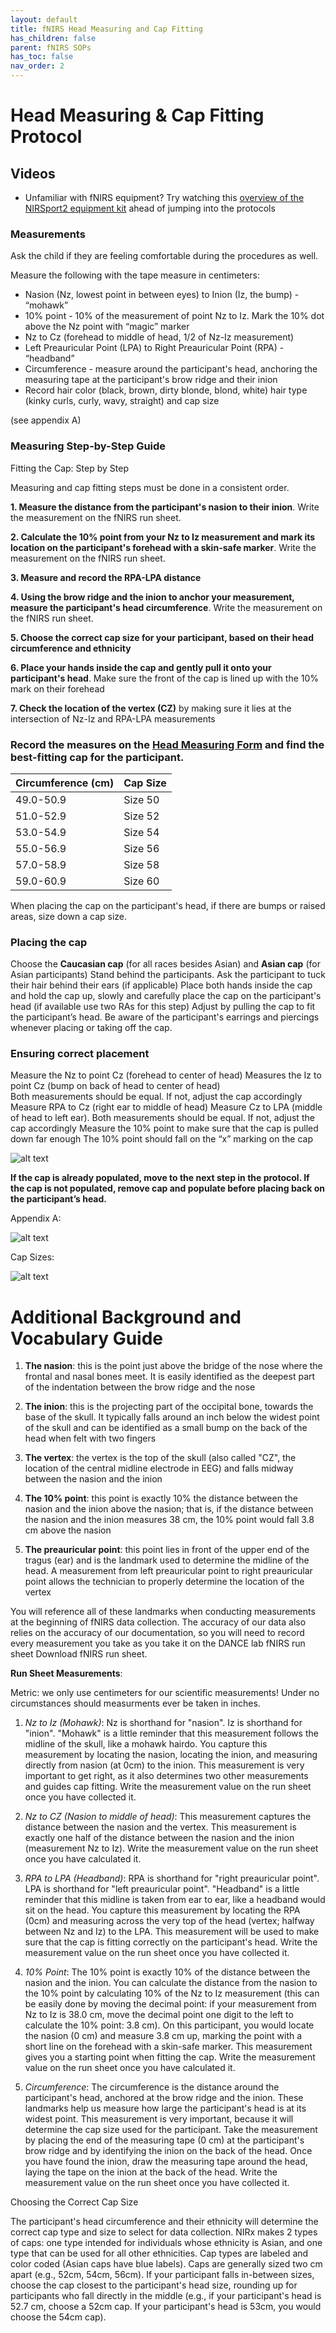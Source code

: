 ```yaml
---
layout: default
title: fNIRS Head Measuring and Cap Fitting
has_children: false
parent: fNIRS SOPs
has_toc: false
nav_order: 2
---
```


# Head Measuring & Cap Fitting Protocol 

## Videos
- Unfamiliar with fNIRS equipment? Try watching this [overview of the NIRSport2 equipment kit](https://www.youtube.com/watch?v=B1jo4111UZo) ahead of jumping into the protocols

### Measurements 
Ask the child if they are feeling comfortable during the procedures as well.

Measure the following with the tape measure in centimeters:

- Nasion (Nz, lowest point in between eyes) to Inion (Iz, the bump) - “mohawk”
- 10% point - 10% of the measurement of point Nz to Iz. Mark the 10% dot above the Nz point with “magic” marker  
- Nz to Cz (forehead to middle of head, 1/2 of Nz-Iz measurement) 
- Left Preauricular Point (LPA) to Right Preauricular Point (RPA)  - “headband”
- Circumference - measure around the participant's head, anchoring the measuring tape at the participant's brow ridge and their inion 
- Record hair color (black, brown, dirty blonde, blond, white) hair type (kinky curls, curly, wavy, straight) and cap size 

(see appendix A)

### Measuring Step-by-Step Guide

Fitting the Cap: Step by Step

Measuring and cap fitting steps must be done in a consistent order.

**1. Measure the distance from the participant's nasion to their inion**. Write the measurement on the fNIRS run sheet.

**2. Calculate the 10% point from your Nz to Iz measurement and mark its location on the participant's forehead with a skin-safe marker**. Write the measurement on the fNIRS run sheet.

**3. Measure and record the RPA-LPA distance**

**4. Using the brow ridge and the inion to anchor your measurement, measure the participant's head circumference**. Write the measurement on the fNIRS run sheet.

**5. Choose the correct cap size for your participant, based on their head circumference and ethnicity**

**6. Place your hands inside the cap and gently pull it onto your participant's head**. Make sure the front of the cap is lined up with the 10% mark on their forehead

**7. Check the location of the vertex (CZ)** by making sure it lies at the intersection of Nz-Iz and RPA-LPA measurements

### Record the measures on the [Head Measuring Form](https://docs.google.com/document/d/1UcDkLP-O8VpKGiGA65uevUrkC7pCiOW2Ft8FOpXt7EA/edit?tab=t.0) and find the best-fitting cap for the participant. 

| Circumference (cm) | Cap Size |
| ----------- | ----------- |
| 49.0-50.9 | Size 50 | 
| 51.0-52.9 | Size 52 |
| 53.0-54.9 | Size 54 |
| 55.0-56.9 | Size 56 |
| 57.0-58.9 | Size 58 |
| 59.0-60.9 | Size 60 |

When placing the cap on the participant's head, if there are bumps or raised areas, size down a cap size.

### Placing the cap 
Choose the **Caucasian cap** (for all races besides Asian) and **Asian cap** (for Asian participants)
Stand behind the participants. 
Ask the participant to tuck their hair behind their ears (if applicable)
Place both hands inside the cap and hold the cap up, slowly and carefully place the cap on the participant's head (if available use two RAs for this step)
Adjust by pulling the cap to fit the participant’s head. 
Be aware of the participant's earrings and piercings whenever placing or taking off the cap. 


### Ensuring correct placement 

Measure the Nz to point Cz (forehead to center of head) 
Measures the Iz to point Cz (bump on back of head to center of head)  
Both measurements should be equal.  If not, adjust the cap accordingly
Measure RPA to Cz (right ear to middle of head) 
Measure Cz to LPA (middle of head to left ear).
Both measurements should be equal.  If not, adjust the cap accordingly
Measure the 10% point to make sure that the cap is pulled down far enough 
The 10% point should fall on the “x” marking on the cap 

![alt text](electrodes_placement.png)

**If the cap is already populated, move to the next step in the protocol.  If the cap is not populated, remove cap and populate before placing back on the participant’s head.**

Appendix A: 

![alt text](fNIRS_landmarks.png)

Cap Sizes: 

![alt text](cap_sizes.png)

# Additional Background and Vocabulary Guide

1. **The nasion**: this is the point just above the bridge of the nose where the frontal and nasal bones meet. It is easily identified as the deepest part of the indentation between the brow ridge and the nose

2. **The inion**: this is the projecting part of the occipital bone, towards the base of the skull. It typically falls around an inch below the widest point of the skull and can be identified as a small bump on the back of the head when felt with two fingers

3. **The vertex**: the vertex is the top of the skull (also called "CZ", the location of the central midline electrode in EEG) and falls midway between the nasion and the inion

4. **The 10% point**: this point is exactly 10% the distance between the nasion and the inion above the nasion; that is, if the distance between the nasion and the inion measures 38 cm, the 10% point would fall 3.8 cm above the nasion

5. **The preauricular point**: this point lies in front of the upper end of the tragus (ear) and is the landmark used to determine the midline of the head. A measurement from left preauricular point to right preauricular point allows the technician to properly determine the location of the vertex

You will reference all of these landmarks when conducting measurements at the beginning of fNIRS data collection. The accuracy of our data also relies on the accuracy of our documentation, so you will need to record every measurement you take as you take it on the DANCE lab fNIRS run sheet Download fNIRS run sheet. 

**Run Sheet Measurements**: 

Metric: we only use centimeters for our scientific measurements! Under no circumstances should measurments ever be taken in inches.

1. *Nz to Iz (Mohawk)*: Nz is shorthand for "nasion". Iz is shorthand for "inion". "Mohawk" is a little reminder that this measurement follows the midline of the skull, like a mohawk hairdo. You capture this measurement by locating the nasion, locating the inion, and measuring directly from nasion (at 0cm) to the inion. This measurement is very important to get right, as it also determines two other measurements and guides cap fitting. Write the measurement value on the run sheet once you have collected it. 

2. *Nz to CZ (Nasion to middle of head)*: This measurement captures the distance between the nasion and the vertex. This measurement is exactly one half of the distance between the nasion and the inion (measurement Nz to Iz). Write the measurement value on the run sheet once you have calculated it.

3. *RPA to LPA (Headband)*: RPA is shorthand for "right preauricular point". LPA is shorthand for "left preauricular point". "Headband" is a little reminder that this midline is taken from ear to ear, like a headband would sit on the head. You capture this measurement by locating the RPA (0cm) and measuring across the very top of the head (vertex; halfway between Nz and Iz) to the LPA. This measurement will be used to make sure that the cap is fitting correctly on the participant's head. Write the measurement value on the run sheet once you have collected it. 

4. *10% Point*: The 10% point is exactly 10% of the distance between the nasion and the inion. You can calculate the distance from the nasion to the 10% point by calculating 10% of the Nz to Iz measurement (this can be easily done by moving the decimal point: if your measurement from Nz to Iz is 38.0 cm, move the decimal point one digit to the left to calculate the 10% point: 3.8 cm). On this participant, you would locate the nasion (0 cm) and measure 3.8 cm up, marking the point with a short line on the forehead with a skin-safe marker. This measurement gives you a starting point when fitting the cap. Write the measurement value on the run sheet once you have calculated it.

5. *Circumference*: The circumference is the distance around the participant's head, anchored at the brow ridge and the inion. These landmarks help us measure how large the participant's head is at its widest point. This measurement is very important, because it will determine the cap size used for the participant. Take the measurement by placing the end of the measuring tape (0 cm) at the participant's brow ridge and by identifying the inion on the back of the head. Once you have found the inion, draw the measuring tape around the head, laying the tape on the inion at the back of the head. Write the measurement value on the run sheet once you have collected it. 

 

Choosing the Correct Cap Size

The participant's head circumference and their ethnicity will determine the correct cap type and size to select for data collection. NIRx makes 2 types of caps: one type intended for individuals whose ethnicity is Asian, and one type that can be used for all other ethnicities. Cap types are labeled and color coded (Asian caps have blue labels). Caps are generally sized two cm apart (e.g., 52cm, 54cm, 56cm). If your participant falls in-between sizes, choose the cap closest to the participant's head size, rounding up for participants who fall directly in the middle (e.g., if your participant's head is 52.7 cm, choose a 52cm cap. If your participant's head is 53cm, you would choose the 54cm cap).